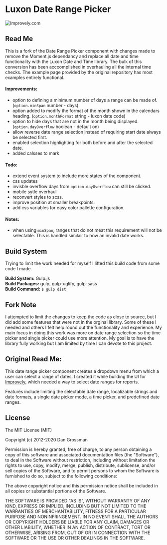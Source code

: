 # Luxon Date Range Picker

![Improvely.com](https://i.imgur.com/UTRlaar.png)

## Read Me
This is a fork of the Date Range Picker component with changes made to remove the Moment.js dependancy and replace all date and time functionality with the Luxon Date and Time library. The bulk of this conversion has been acccomplished in overhauling all the internal time checks. The example page provided by the original repository has most examples entirely functional.

#### Improvements:
- option to defining a minimum number of days a range can be made of. (`option.minSpan` number - days)
- option added to modify the format of the month shown in the calendars heading. (`option.monthFormat` string - luxon date code)
- option to hide days that are not in the month being displayed. (`option.dayOverflow` boolean - default on)
- allow reverse date range selection instead of requiring start date always be selected first. 
- enabled selection highlighting for both before and after the selected date.
- added calsses to mark 

#### Todo:
- extend event system to include more states of the component.
- css updates
- invisble overflow days from `option.dayOverflow` can still be clicked. 
- mobile sytle overhaul
- reconvert styles to scss. 
- improve position at smaller breakpoints.
- add css variables for easy color pallette configuration.

#### Notes:
- when using `minSpan`, ranges that do not meat this requirement will not be selectable. This is handled similair to how an invalid date works.

## Build System
Trying to limit the work needed for myself I lifted this build code from some code I made.

__Build System:__ Gulp.js  
__Build Packages:__ gulp, gulp-uglify, gulp-sass  
__Build Command:__ `$ gulp dist`  

## Fork Note
I attempted to limit the changes to keep the code as close to source, but I did add some features that were not in the orginal library. Some of these I needed and others I felt help round out the functionality and experience. My main focus in doing this work was more on date range selection so the time picker and single picker could use more attention. My goal is to have the library fully working but I am limited by time I can devote to this project. 

## Original Read Me:
This date range picker component creates a dropdown menu from which a user can
select a range of dates. I created it while building the UI for [Improvely](http://www.improvely.com), 
which needed a way to select date ranges for reports.

Features include limiting the selectable date range, localizable strings and date formats,
a single date picker mode, a time picker, and predefined date ranges.

## License

The MIT License (MIT)

Copyright (c) 2012-2020 Dan Grossman

Permission is hereby granted, free of charge, to any person obtaining a copy
of this software and associated documentation files (the "Software"), to deal
in the Software without restriction, including without limitation the rights
to use, copy, modify, merge, publish, distribute, sublicense, and/or sell
copies of the Software, and to permit persons to whom the Software is
furnished to do so, subject to the following conditions:

The above copyright notice and this permission notice shall be included in
all copies or substantial portions of the Software.

THE SOFTWARE IS PROVIDED "AS IS", WITHOUT WARRANTY OF ANY KIND, EXPRESS OR
IMPLIED, INCLUDING BUT NOT LIMITED TO THE WARRANTIES OF MERCHANTABILITY,
FITNESS FOR A PARTICULAR PURPOSE AND NONINFRINGEMENT. IN NO EVENT SHALL THE
AUTHORS OR COPYRIGHT HOLDERS BE LIABLE FOR ANY CLAIM, DAMAGES OR OTHER
LIABILITY, WHETHER IN AN ACTION OF CONTRACT, TORT OR OTHERWISE, ARISING FROM,
OUT OF OR IN CONNECTION WITH THE SOFTWARE OR THE USE OR OTHER DEALINGS IN
THE SOFTWARE.
